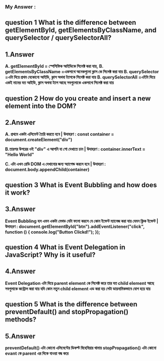 ### My Answer :

## question 1 What is the difference between **getElementById, getElementsByClassName, and querySelector / querySelectorAll**?

## 1.Answer

**A. getElementById = স্পেসিফিক আইডিকে সিলেক্ট করা যায়,**
**B. getElementsByClassName =একসাথে অনেকগুলো ক্লাস কে সিলেক্ট করা যায়**
**B. querySelector =এটা দিয়ে প্রথম যেকোনো আইডি, ক্লাস অথবা ট্যাগকে সিলেক্ট করা যায়**
**B. querySelectorAll =এইটা দিয়ে একই নামের যত আইডি, ক্লাস অথবা ট্যাগ আছে সবগুলোকে একসাথে সিলেক্ট করা যায়**

## question 2 How do you **create and insert a new element into the DOM**?

## 2.Answer

**A. প্রথমে একটা এলিমেন্ট তৈরি করতে হবে | উদাহরণ : const container = document.createElement("div")**

**B.তারপর উপরের ওই "div" এ আপনি যা শো দেখাতে চান | উদাহরণ : container.innerText = "Hello World"**

**C. এটা এখন রেডি DOM এ দেখানোর জন্য অ্যাপেন্ড করলে হবে | উদাহরণ : document.body.appendChild(container)**

## question 3 What is **Event Bubbling** and how does it work?

## 3.Answer

**Event Bubbling হল এমন একটা মেথড যেটা ফলো করলে যে কোন ইভেন্ট ম্যানেজ করা যায় যেমন ক্লিক ইভেন্ট | উদাহরণ : document.getElementById("btn").addEventListener("click", function () {
console.log("Button Clickd!");
});**

## question 4 What is **Event Delegation** in JavaScript? Why is it useful?

## 4.Answer

**Event Delegation এটা দিয়ে parent element কে সিলেক্ট করে তার যত child element আছে সবগুলাকে কন্ট্রোল করা যায় যদি কোন নতুন child element এড করা হয় সেটা ডায়নামিকভাবে যোগ হয়ে যায়**

## question 5 What is the difference between **preventDefault() and stopPropagation()** methods?

## 5.Answer

**preventDefault() এটা কোনো এলিমেন্টের ডিফল্ট বিহেবিয়ার থামায়**
**stopPropagation() এটা কোনো evant কে parent এর দিকে যাওয়া বন্ধ করে**
